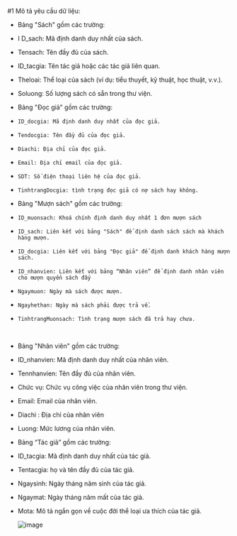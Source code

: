 #1	Mô tả yêu cầu dữ liệu: 
-  Bảng "Sách" gồm các trường:
-	I  D_sach: Mã định danh duy nhất của sách.
-   Tensach: Tên đầy đủ của sách.
-    ID_tacgia: Tên tác giả hoặc các tác giả liên quan.
-  	Theloai: Thể loại của sách (ví dụ: tiểu thuyết, kỹ thuật, học thuật, v.v.).
-  	Soluong: Số lượng sách có sẵn trong thư viện.
  
-  	Bảng "Đọc giả" gồm các trường:
  -  	ID_docgia: Mã định danh duy nhất của đọc giả.
  -  	Tendocgia: Tên đầy đủ của đọc giả.
  -  	Diachi: Địa chỉ của đọc giả.
  -  	Email: Địa chỉ email của đọc giả.
  -  	SDT: Số điện thoại liên hệ của đọc giả.
  -  	TinhtrangDocgia: tình trạng đọc giả có nợ sách hay không.
  
-  	Bảng "Mượn sách" gồm các trường:
  -  	ID_muonsach: Khoá chính định danh duy nhất 1 đơn mượn sách
  -  	ID_sach: Liên kết với bảng "Sách" để định danh sách sách mà khách hàng mượn.
  -  	ID_docgia: Liên kết với bảng "Đọc giả" để định danh khách hàng mượn sách.
  -  	ID_nhanvien: Liên kết với bảng “Nhân viên” để định danh nhân viên cho mượn quyển sách đấy 
  -  	Ngaymuon: Ngày mà sách được mượn.
  -  	Ngayhethan: Ngày mà sách phải được trả về.
  -  	TinhtrangMuonsach: Tình trạng mượn sách đã trả hay chưa.
 
-	Bảng "Nhân viên" gồm các trường:
  -	ID_nhanvien: Mã định danh duy nhất của nhân viên.
  -	Tennhanvien: Tên đầy đủ của nhân viên.
  -	Chức vụ: Chức vụ công việc của nhân viên trong thư viện.
  -	Email: Email của nhân viên.
  -	Diachi : Địa chỉ của nhân viên
  -	Luong: Mức lương của nhân viên.
    
-	Bảng “Tác giả” gồm các trường:
  -	ID_tacgia: Mã định danh duy nhất của tác giả.
  -	Tentacgia: họ và tên đầy đủ của tác giả.
  -	Ngaysinh: Ngày tháng năm sinh của tác giả.
  -	Ngaymat: Ngày tháng năm mất của tác giả.
  -	Mota: Mô tả ngắn gọn về cuộc đời thể loại ưa thích của tác giả.

    ![image](https://github.com/manh21082002/Library-Distributed-Database./assets/100988312/7fa4f219-5452-4d1b-9e0b-9b0daf6d83d3)

